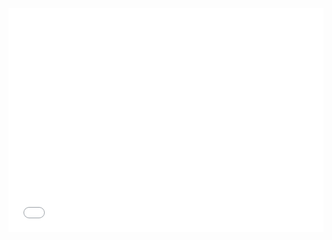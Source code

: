 <iframe width="100%" height="358" frameborder="0" src="[https://observablehq.com/embed/@emanueles/exemplo-de-exportar-uma-celula-vega-lite?cells=bar_chart](https://observablehq.com/d/c7df8a9b7ec4ecc2#cell-214)https://observablehq.com/d/c7df8a9b7ec4ecc2#cell-214"></iframe>
